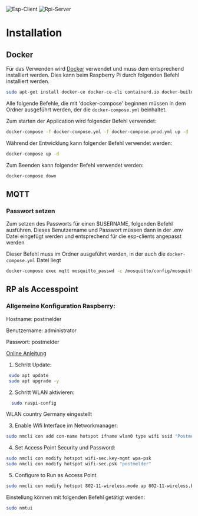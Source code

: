 ![Esp-Client](https://github.com/binsim/postmelder/actions/workflows/PlatformIO.yml/badge.svg)
![Rpi-Server](https://github.com/binsim/postmelder/actions/workflows/Node.yml/badge.svg)

# Installation

## Docker

Für das Verwenden wird [Docker](https://www.docker.com/products/docker-desktop/) verwendet und muss dem entsprechend installiert werden. Dies kann beim Raspberry Pi durch folgenden Befehl installiert werden.

```bash
sudo apt-get install docker-ce docker-ce-cli containerd.io docker-buildx-plugin docker-compose-plugin
```

Alle folgende Befehle, die mit 'docker-compose' beginnen müssen in dem Ordner ausgeführt werden, der die `docker-compose.yml` beinhaltet.

Zum starten der Application wird folgender Befehl verwendet:

```bash
docker-compose -f docker-compose.yml -f docker-compose.prod.yml up -d
```

Während der Entwicklung kann folgender Befehl verwendet werden:

```bash
docker-compose up -d
```

Zum Beenden kann folgender Befehl verwendet werden:

```bash
docker-compose down
```

## MQTT

### Passwort setzen

Zum setzen des Passworts für einen $USERNAME, folgenden Befehl ausführen. Dieses Benutzername und Passwort müssen dann in der .env Datei eingefügt werden und entsprechend für die esp-clients angepasst werden

Dieser Befehl muss im Ordner ausgeführt werden, in der auch die `docker-compose.yml` Datei liegt

```bash
docker-compose exec mqtt mosquitto_passwd -c /mosquitto/config/mosquitto.passwd $USERNAME
```

## RP als Accesspoint

### Allgemeine Konfiguration Raspberry:

Hostname: postmelder

Benutzername: administrator

Passwort: postmelder

[Online Anleitung](https://raspberrytips.com/access-point-setup-raspberry-pi/)

1. Schritt Update:
```bash
 sudo apt update
 sudo apt upgrade -y
```

2. Schritt WLAN aktivieren:
```bash
  sudo raspi-config
```
WLAN country Germany eingestellt

3. Enable Wifi Interface im Networkmanager:
```bash
sudo nmcli con add con-name hotspot ifname wlan0 type wifi ssid "Postmelder-Wifi"
```

4. Set Access Point Security und Password:
```bash
sudo nmcli con modify hotspot wifi-sec.key-mgmt wpa-psk
sudo nmcli con modify hotspot wifi-sec.psk "postmelder"
```

5. Configure to Run as Access Point
```bash
sudo nmcli con modify hotspot 802-11-wireless.mode ap 802-11-wireless.band bg ipv4.method shared
```

Einstellung können mit folgenden Befehl getätigt werden:
```bash
sudo nmtui
```





